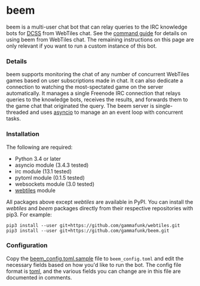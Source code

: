 # beem

beem is a multi-user chat bot that can relay queries to the IRC knowledge bots
for [DCSS](http://crawl.develz.org/wordpress/) from WebTiles chat. See the
[command guide](docs/commands.md) for details on using beem from WebTiles
chat. The remaining instructions on this page are only relevant if you want to
run a custom instance of this bot.

### Details

beem supports monitoring the chat of any number of concurrent WebTiles games
based on user subscriptions made in chat. It can also dedicate a connection to
watching the most-spectated game on the server automatically. It manages a
single Freenode IRC connection that relays queries to the knowledge bots,
receives the results, and forwards them to the game chat that originated the
query. The beem server is single-threaded and uses
[asyncio](https://docs.python.org/3.4/library/asyncio.html) to manage an an
event loop with concurrent tasks.

### Installation

The following are required:

* Python 3.4 or later
* asyncio module (3.4.3 tested)
* irc module (13.1 tested)
* pytoml module (0.1.5 tested)
* websockets module (3.0 tested)
* [webtiles](https://github.com/gammafunk/webtiles) module

All packages above except *webtiles* are available in PyPI. You can install the
*webtiles* and *beem* packages directly from their respective repositories with
pip3. For example:

    pip3 install --user git+https://github.com/gammafunk/webtiles.git
    pip3 install --user git+https://github.com/gammafunk/beem.git

### Configuration

Copy the [beem_config.toml.sample](beem_config.toml.sample) file to
`beem_config.toml` and edit the necessary fields based on how you'd like to run
the bot. The config file format is [toml](https://github.com/toml-lang/toml),
and the various fields you can change are in this file are documented in
comments.
